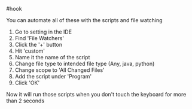 #hook

You can automate all of these with the scripts and file watching

1. Go to setting in the IDE
2. Find 'File Watchers'
3. Click the '+' button
4. Hit 'custom'
5. Name it the name of the script
6. Change file type to intended file type (Any, java, python)
7. Change scope to 'All Changed Files'
8. Add the script under 'Program'
9. Click 'OK'

Now it will run those scripts when you don't touch the keyboard for more than 2 seconds
